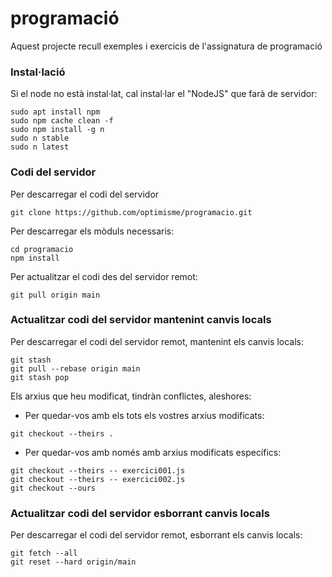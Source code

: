# programació #

Aquest projecte recull exemples i exercicis de l'assignatura de programació

### Instal·lació ###

Si el node no està instal·lat, cal instal·lar el "NodeJS" que farà de servidor:
```
sudo apt install npm
sudo npm cache clean -f
sudo npm install -g n
sudo n stable
sudo n latest
```

### Codi del servidor ###

Per descarregar el codi del servidor
```
git clone https://github.com/optimisme/programacio.git
```

Per descarregar els mòduls necessaris:
```
cd programacio
npm install
```
Per actualitzar el codi des del servidor remot:
```
git pull origin main
```

### Actualitzar codi del servidor mantenint canvis locals ###

Per descarregar el codi del servidor remot, mantenint els canvis locals:
```
git stash
git pull --rebase origin main
git stash pop
```
Els arxius que heu modificat, tindràn conflictes, aleshores:

- Per quedar-vos amb els tots els vostres arxius modificats:
```
git checkout --theirs .
```
- Per quedar-vos amb només amb arxius modificats específics:
```
git checkout --theirs -- exercici001.js
git checkout --theirs -- exercici002.js
git checkout --ours 
```
### Actualitzar codi del servidor esborrant canvis locals ###

Per descarregar el codi del servidor remot, esborrant els canvis locals:
```
git fetch --all
git reset --hard origin/main
```
